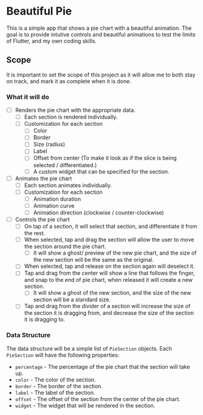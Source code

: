 # Beautiful Pie

This is a simple app that shows a pie chart with a beautiful animation. The goal is to provide intutive controls and beautiful animations to test the limits of Flutter, and my own coding skills.

## Scope

It is important to set the scope of this project as it will allow me to both stay on track, and mark it as complete when it is done.

### What it will do

- [ ] Renders the pie chart with the appropriate data.
  - [ ] Each section is rendered individually.
  - [ ] Customization for each section
    - [ ] Color
    - [ ] Border
    - [ ] Size (radius)
    - [ ] Label
    - [ ] Offset from center (To make it look as if the slice is being selected / differentiated.)
    - [ ] A custom widget that can be specified for the section.
- [ ] Animates the pie chart
  - [ ] Each section animates individually.
  - [ ] Customization for each section
    - [ ] Animation duration
    - [ ] Animation curve
    - [ ] Animation direction (clockwise / counter-clockwise)
- [ ] Controls the pie chart
  - [ ] On tap of a section, it will select that section, and differentiate it from the rest.
  - [ ] When selected, tap and drag the section will allow the user to move the section around the pie chart.
    - [ ] It will show a ghost/ preview of the new pie chart, and the size of the new section will be the same as the original.
  - [ ] When selected, tap and release on the section again will deselect it.
  - [ ] Tap and drag from the center will show a line that follows the finger, and snap to the end of pie chart, when released it will create a new section.
    - [ ] It will show a ghost of the new section, and the size of the new section will be a standard size.
  - [ ] Tap and drag from the divider of a section will increase the size of the section it is dragging from, and decrease the size of the section it is dragging to.

### Data Structure

The data structure will be a simple list of `PieSection` objects. Each `PieSection` will have the following properties:

- `percentage` - The percentage of the pie chart that the section will take up.
- `color` - The color of the section.
- `border` - The border of the section.
- `label` - The label of the section.
- `offset` - The offset of the section from the center of the pie chart.
- `widget` - The widget that will be rendered in the section.